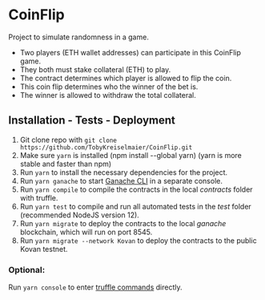 # CoinFlip

Project to simulate randomness in a game.

- Two players (ETH wallet addresses) can participate in this CoinFlip game.
- They both must stake collateral (ETH) to play.
- The contract determines which player is allowed to flip the coin.
- This coin flip determines who the winner of the bet is.
- The winner is allowed to withdraw the total collateral.

## Installation - Tests - Deployment

1. Git clone repo with `git clone https://github.com/TobyKreiselmaier/CoinFlip.git`
2. Make sure `yarn` is installed (npm install --global yarn) (yarn is more stable and faster than npm)
3. Run `yarn` to install the necessary dependencies for the project.
4. Run `yarn ganache` to start [Ganache CLI](https://github.com/trufflesuite/ganache-cli) in a separate console.
5. Run `yarn compile` to compile the contracts in the local *contracts* folder with truffle.
6. Run `yarn test` to compile and run all automated tests in the *test* folder (recommended NodeJS version 12).
7. Run `yarn migrate` to deploy the contracts to the local *ganache* blockchain, which will run on port 8545.
8. Run `yarn migrate --network Kovan` to deploy the contracts to the public Kovan testnet.

### Optional:
Run `yarn console` to enter [truffle commands](https://www.trufflesuite.com/docs/truffle/reference/truffle-commands) directly.

